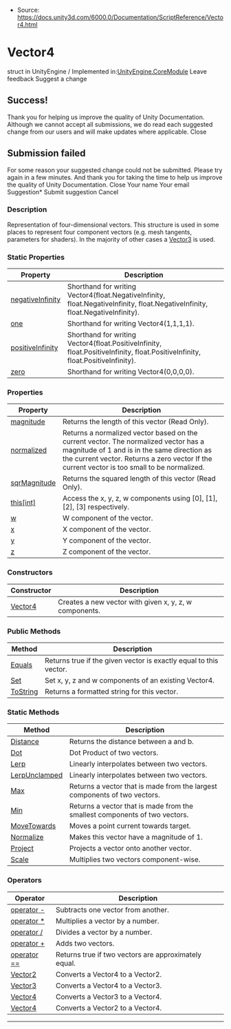 * Source: https://docs.unity3d.com/6000.0/Documentation/ScriptReference/Vector4.html

# Vector4
struct in UnityEngine
/
Implemented in:[UnityEngine.CoreModule](https://docs.unity3d.com/6000.0/Documentation/ScriptReference/UnityEngine.CoreModule.html)
Leave feedback
Suggest a change
## Success!
Thank you for helping us improve the quality of Unity Documentation. Although we cannot accept all submissions, we do read each suggested change from our users and will make updates where applicable.
Close
## Submission failed
For some reason your suggested change could not be submitted. Please <a>try again</a> in a few minutes. And thank you for taking the time to help us improve the quality of Unity Documentation.
Close
Your name Your email Suggestion* Submit suggestion
Cancel
### Description
Representation of four-dimensional vectors.
This structure is used in some places to represent four component vectors (e.g. mesh tangents, parameters for shaders). In the majority of other cases a [Vector3](https://docs.unity3d.com/6000.0/Documentation/ScriptReference/Vector3.html) is used.
### Static Properties
Property | Description  
---|---  
[negativeInfinity](https://docs.unity3d.com/6000.0/Documentation/ScriptReference/Vector4-negativeInfinity.html) | Shorthand for writing Vector4(float.NegativeInfinity, float.NegativeInfinity, float.NegativeInfinity, float.NegativeInfinity).  
[one](https://docs.unity3d.com/6000.0/Documentation/ScriptReference/Vector4-one.html) | Shorthand for writing Vector4(1,1,1,1).  
[positiveInfinity](https://docs.unity3d.com/6000.0/Documentation/ScriptReference/Vector4-positiveInfinity.html) | Shorthand for writing Vector4(float.PositiveInfinity, float.PositiveInfinity, float.PositiveInfinity, float.PositiveInfinity).  
[zero](https://docs.unity3d.com/6000.0/Documentation/ScriptReference/Vector4-zero.html) | Shorthand for writing Vector4(0,0,0,0).  
### Properties
Property | Description  
---|---  
[magnitude](https://docs.unity3d.com/6000.0/Documentation/ScriptReference/Vector4-magnitude.html) | Returns the length of this vector (Read Only).  
[normalized](https://docs.unity3d.com/6000.0/Documentation/ScriptReference/Vector4-normalized.html) | Returns a normalized vector based on the current vector. The normalized vector has a magnitude of 1 and is in the same direction as the current vector. Returns a zero vector If the current vector is too small to be normalized.  
[sqrMagnitude](https://docs.unity3d.com/6000.0/Documentation/ScriptReference/Vector4-sqrMagnitude.html) | Returns the squared length of this vector (Read Only).  
[this[int]](https://docs.unity3d.com/6000.0/Documentation/ScriptReference/Vector4.Index_operator.html) | Access the x, y, z, w components using [0], [1], [2], [3] respectively.  
[w](https://docs.unity3d.com/6000.0/Documentation/ScriptReference/Vector4-w.html) | W component of the vector.  
[x](https://docs.unity3d.com/6000.0/Documentation/ScriptReference/Vector4-x.html) | X component of the vector.  
[y](https://docs.unity3d.com/6000.0/Documentation/ScriptReference/Vector4-y.html) | Y component of the vector.  
[z](https://docs.unity3d.com/6000.0/Documentation/ScriptReference/Vector4-z.html) | Z component of the vector.  
### Constructors
Constructor | Description  
---|---  
[Vector4](https://docs.unity3d.com/6000.0/Documentation/ScriptReference/Vector4-ctor.html) | Creates a new vector with given x, y, z, w components.  
### Public Methods
Method | Description  
---|---  
[Equals](https://docs.unity3d.com/6000.0/Documentation/ScriptReference/Vector4.Equals.html) | Returns true if the given vector is exactly equal to this vector.  
[Set](https://docs.unity3d.com/6000.0/Documentation/ScriptReference/Vector4.Set.html) | Set x, y, z and w components of an existing Vector4.  
[ToString](https://docs.unity3d.com/6000.0/Documentation/ScriptReference/Vector4.ToString.html) | Returns a formatted string for this vector.  
### Static Methods
Method | Description  
---|---  
[Distance](https://docs.unity3d.com/6000.0/Documentation/ScriptReference/Vector4.Distance.html) | Returns the distance between a and b.  
[Dot](https://docs.unity3d.com/6000.0/Documentation/ScriptReference/Vector4.Dot.html) | Dot Product of two vectors.  
[Lerp](https://docs.unity3d.com/6000.0/Documentation/ScriptReference/Vector4.Lerp.html) | Linearly interpolates between two vectors.  
[LerpUnclamped](https://docs.unity3d.com/6000.0/Documentation/ScriptReference/Vector4.LerpUnclamped.html) | Linearly interpolates between two vectors.  
[Max](https://docs.unity3d.com/6000.0/Documentation/ScriptReference/Vector4.Max.html) | Returns a vector that is made from the largest components of two vectors.  
[Min](https://docs.unity3d.com/6000.0/Documentation/ScriptReference/Vector4.Min.html) | Returns a vector that is made from the smallest components of two vectors.  
[MoveTowards](https://docs.unity3d.com/6000.0/Documentation/ScriptReference/Vector4.MoveTowards.html) | Moves a point current towards target.  
[Normalize](https://docs.unity3d.com/6000.0/Documentation/ScriptReference/Vector4.Normalize.html) | Makes this vector have a magnitude of 1.  
[Project](https://docs.unity3d.com/6000.0/Documentation/ScriptReference/Vector4.Project.html) | Projects a vector onto another vector.  
[Scale](https://docs.unity3d.com/6000.0/Documentation/ScriptReference/Vector4.Scale.html) | Multiplies two vectors component-wise.  
### Operators
Operator | Description  
---|---  
[operator -](https://docs.unity3d.com/6000.0/Documentation/ScriptReference/Vector4-operator_subtract.html) | Subtracts one vector from another.  
[operator *](https://docs.unity3d.com/6000.0/Documentation/ScriptReference/Vector4-operator_multiply.html) | Multiplies a vector by a number.  
[operator /](https://docs.unity3d.com/6000.0/Documentation/ScriptReference/Vector4-operator_divide.html) | Divides a vector by a number.  
[operator +](https://docs.unity3d.com/6000.0/Documentation/ScriptReference/Vector4-operator_add.html) | Adds two vectors.  
[operator ==](https://docs.unity3d.com/6000.0/Documentation/ScriptReference/Vector4-operator_eq.html) | Returns true if two vectors are approximately equal.  
[Vector2](https://docs.unity3d.com/6000.0/Documentation/ScriptReference/Vector4-operator_Vector4.html) | Converts a Vector4 to a Vector2.  
[Vector3](https://docs.unity3d.com/6000.0/Documentation/ScriptReference/Vector4-operator_Vector4.html) | Converts a Vector4 to a Vector3.  
[Vector4](https://docs.unity3d.com/6000.0/Documentation/ScriptReference/Vector4-operator_Vector3.html) | Converts a Vector3 to a Vector4.  
[Vector4](https://docs.unity3d.com/6000.0/Documentation/ScriptReference/Vector4-operator_Vector2.html) | Converts a Vector2 to a Vector4.  
* * *
